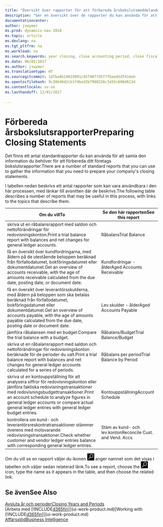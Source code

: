 ```yaml
---
title: "Översikt över rapporter för att förbereda årsbokslutsmeddelanden"
description: "Ger en översikt över de rapporter du kan använda för att samla den information du behöver för att förbereda ditt företags bokslutsrapporte när du avslutar ett räkenskapsår."
documentationcenter: 
author: jswymer
ms.prod: dynamics-nav-2018
ms.topic: article
ms.devlang: na
ms.tgt_pltfrm: na
ms.workload: na
ms.search.keywords: year closing, close accounting period, close fiscal year, aging, creditor payments, vendor payments, assets, liabilities, equity, analysis, reporting, financial report, business intelligence, BI, Power Bi, KPI
ms.date: 06/02/2017
ms.author: jswymer
ms.translationtype: HT
ms.sourcegitcommit: 1dfba8b14019991c95f40ffd5f7fbaed5df414eb
ms.openlocfilehash: 9c38646d2cb1f4bed2b7988326c1e55c690d6134
ms.contentlocale: sv-se
ms.lasthandoff: 12/01/2017

---
```

# <a name="preparing-closing-statements"></a><span data-ttu-id="7d1db-103">Förbereda årsbokslutsrapporter</span><span class="sxs-lookup"><span data-stu-id="7d1db-103">Preparing Closing Statements</span></span>
<span data-ttu-id="7d1db-104">Det finns ett antal standardrapporter du kan använda för att samla den information du behöver för att förbereda ditt företags bokslutsrapporter.</span><span class="sxs-lookup"><span data-stu-id="7d1db-104">There are a number of standard reports that you can use to gather the information that you need to prepare your company's closing statements.</span></span>

<span data-ttu-id="7d1db-105">I tabellen nedan beskrivs ett antal rapporter som kan vara användbara i den här processen, med länkar till avsnitten där de beskrivs.</span><span class="sxs-lookup"><span data-stu-id="7d1db-105">The following table describes a number of reports that may be useful in this process, with links to the topics that describe them.</span></span>

| <span data-ttu-id="7d1db-106">Om du vill</span><span class="sxs-lookup"><span data-stu-id="7d1db-106">To</span></span> | <span data-ttu-id="7d1db-107">Se den här rapporten</span><span class="sxs-lookup"><span data-stu-id="7d1db-107">See this report</span></span> |
| --- | --- |
| <span data-ttu-id="7d1db-108">skriva ut en råbalansrapport med saldon och nettoförändringar för redovisningskonton.</span><span class="sxs-lookup"><span data-stu-id="7d1db-108">Print a trial balance report with balances and net changes for general ledger accounts.</span></span> |<span data-ttu-id="7d1db-109">Råbalans</span><span class="sxs-lookup"><span data-stu-id="7d1db-109">Trial Balance</span></span> |
| <span data-ttu-id="7d1db-110">få en översikt över kundfordringarna, med åldern på de utestående beloppen beräknad från förfallodatumet, bokföringsdatumet eller dokumentdatumet.</span><span class="sxs-lookup"><span data-stu-id="7d1db-110">Get an overview of accounts receivable, with the age of amounts receivable calculated from the due date, posting date, or document date.</span></span> |<span data-ttu-id="7d1db-111">Kundfordringar - ålder</span><span class="sxs-lookup"><span data-stu-id="7d1db-111">Aged Accounts Receivable</span></span> |
| <span data-ttu-id="7d1db-112">få en översikt över leverantörsskulderna, med åldern på beloppen som ska betalas beräknad från förfallodatumet, bokföringsdatumet eller dokumentdatumet.</span><span class="sxs-lookup"><span data-stu-id="7d1db-112">Get an overview of accounts payable, with the age of amounts payable calculated from the due date, posting date or document date.</span></span> |<span data-ttu-id="7d1db-113">Lev.skulder - ålder</span><span class="sxs-lookup"><span data-stu-id="7d1db-113">Aged Accounts Payable</span></span> |
| <span data-ttu-id="7d1db-114">jämföra råbalansen med en budget.</span><span class="sxs-lookup"><span data-stu-id="7d1db-114">Compare the trial balance with a budget.</span></span> |<span data-ttu-id="7d1db-115">Råbalans/Budget</span><span class="sxs-lookup"><span data-stu-id="7d1db-115">Trial Balance/Budget</span></span> |
| <span data-ttu-id="7d1db-116">skriva ut en råbalansrapport med saldon och nettoförändringar för redovisningskonton beräknade för de perioder du valt.</span><span class="sxs-lookup"><span data-stu-id="7d1db-116">Print a trial balance report with balances and net changes for general ledger accounts calculated for a series of periods.</span></span> |<span data-ttu-id="7d1db-117">Råbalans per period</span><span class="sxs-lookup"><span data-stu-id="7d1db-117">Trial Balance by Period</span></span> |
| <span data-ttu-id="7d1db-118">skriva ut en kontouppställning för att analysera siffror för redovisningskonton eller jämföra faktiska redovisningstransaktioner med redovisningsbudgettransaktioner.</span><span class="sxs-lookup"><span data-stu-id="7d1db-118">Print an account schedule to analyze figures in general ledger accounts or compare actual general ledger entries with general ledger budget entries.</span></span> |<span data-ttu-id="7d1db-119">Kontouppställning</span><span class="sxs-lookup"><span data-stu-id="7d1db-119">Account Schedule</span></span> |
| <span data-ttu-id="7d1db-120">kontrollera om kund- och leverantörsreskontratransaktioner stämmer överens med motsvarande redovisningstransaktioner.</span><span class="sxs-lookup"><span data-stu-id="7d1db-120">Check whether customer and vendor ledger entries balance with corresponding general ledger entries.</span></span> |<span data-ttu-id="7d1db-121">Stäm av kund- och lev.konton</span><span class="sxs-lookup"><span data-stu-id="7d1db-121">Reconcile Cust. and Vend. Accs</span></span> |

<span data-ttu-id="7d1db-122">Om du vill se en rapport väljer du ikonen ![Sök efter sida eller rapport](media/ui-search/search_small.png "ikonen Sök efter sida eller rapport") anger namnet som det visas i tabellen och väljer sedan relaterad länk.</span><span class="sxs-lookup"><span data-stu-id="7d1db-122">To see a report, choose the ![Search for Page or Report](media/ui-search/search_small.png "Search for Page or Report icon") icon, type the name as it appears in the table, and then choose the related link.</span></span>

## <a name="see-also"></a><span data-ttu-id="7d1db-123">Se även</span><span class="sxs-lookup"><span data-stu-id="7d1db-123">See Also</span></span>
[<span data-ttu-id="7d1db-124">Avsluta år och perioder</span><span class="sxs-lookup"><span data-stu-id="7d1db-124">Closing Years and Periods</span></span>](year-close-years-periods.md)  
<span data-ttu-id="7d1db-125">[Arbeta med [!INCLUDE[d365fin](includes/d365fin_md.md)]](ui-work-product.md)</span><span class="sxs-lookup"><span data-stu-id="7d1db-125">[Working with [!INCLUDE[d365fin](includes/d365fin_md.md)]](ui-work-product.md)</span></span>  
[<span data-ttu-id="7d1db-126">Affärsstöd</span><span class="sxs-lookup"><span data-stu-id="7d1db-126">Business Intelligence</span></span>](bi.md)

